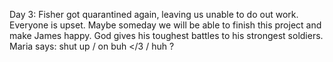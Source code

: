 Day 3: Fisher got quarantined again, leaving us unable to do out work. Everyone is upset. Maybe someday we will be able to finish this project and make James happy. God gives his toughest battles to his strongest soldiers.
Maria says: shut up  /
on buh </3  /
huh ?
